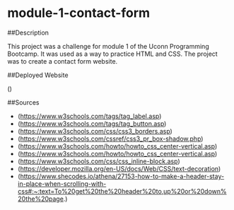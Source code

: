 # module-1-contact-form

##Description

This project was a challenge for module 1 of the Uconn Programming Bootcamp. It was used as a way to practice HTML and CSS. The project was to create a contact form website.

##Deployed Website

()

##Sources

 - (https://www.w3schools.com/tags/tag_label.asp)
 - (https://www.w3schools.com/tags/tag_button.asp)
 - (https://www.w3schools.com/css/css3_borders.asp)
 - (https://www.w3schools.com/cssref/css3_pr_box-shadow.php)
 - (https://www.w3schools.com/howto/howto_css_center-vertical.asp)
 - (https://www.w3schools.com/howto/howto_css_center-vertical.asp)
 - (https://www.w3schools.com/css/css_inline-block.asp)
 - (https://developer.mozilla.org/en-US/docs/Web/CSS/text-decoration)
 - (https://www.shecodes.io/athena/27153-how-to-make-a-header-stay-in-place-when-scrolling-with-css#:~:text=To%20get%20the%20header%20to,up%20or%20down%20the%20page.)
